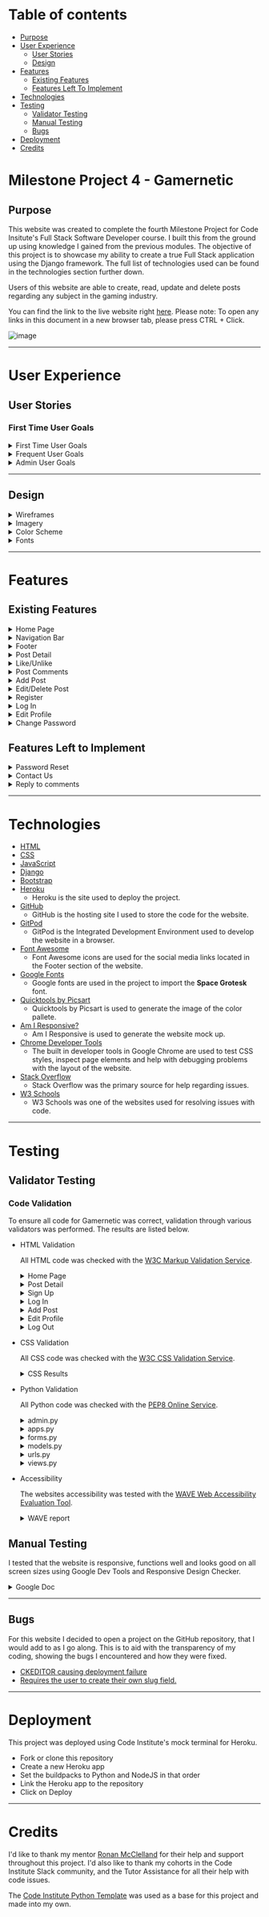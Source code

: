 # Table of contents
* [Purpose](#purpose)
* [User Experience](#user-experience)
  * [User Stories](#user-stories) 
  * [Design](#design)
* [Features](#features)
  * [Existing Features](#existing-features)
  * [Features Left To Implement](#features-left-to-implement)
* [Technologies](#technologies)
* [Testing](#testing)
  * [Validator Testing](#validator-testing)
  * [Manual Testing](#manual-testing)
  * [Bugs](#bugs)
* [Deployment](#deployment)
* [Credits](#credits)

# Milestone Project 4 - Gamernetic
## Purpose

This website was created to complete the fourth Milestone Project for Code Insitute's Full Stack Software Developer course. I built this from the ground up using knowledge I gained from the previous modules. The objective of this project is to showcase my ability to create a true Full Stack application using the Django framework. The full list of technologies used can be found in the technologies section further down.

Users of this website are able to create, read, update and delete posts regarding any subject in the gaming industry.

You can find the link to the live website right [here](https://gamernetic.herokuapp.com/).
Please note: To open any links in this document in a new browser tab, please press CTRL + Click.

![image](https://user-images.githubusercontent.com/98277650/188247357-c4c72544-90cd-4264-844c-f7e88695a8ab.png)

***

# User Experience
## User Stories
### First Time User Goals
<details><summary>First Time User Goals</summary>

* As a First Time User, I clearly understand the main objective of the website.
* As a First Time User, I can easily navigate through the website.
* As a First Time User, I can register an account to gain full access to the website.
* As a First Time User, I can view more from the creator of the website via their social media accounts.
* As a First Time User, I can choose a post I would like to inspect further.
</details>
<details><summary>Frequent User Goals</summary>

* As a Frequent User, I can log in to gain access to my account.
* As a Frequent User, I can create my own blog post and post it on the website.
* As a Frequent User, I can edit or delete my own posts.
* As a Frequent User, I can comment on a blog post with my thoughts on the subject.
* As a Frequent User, I can like a post to show that I enjoyed it.
* As a Frequent User, I can share a post to my own personal social media account.
* As a Frequent User, I can change aspects of my personal account details.
* As a Frequent User, I can change my password incase their is a security risk.
</details>

<details><summary>Admin User Goals</summary>

* As an Admin, I can create, read, update and delete posts so that I can manage my blog content.
* As an Admin, I can create draft posts so that I can finish writing the content later.
* As an Admin, I can approve or disapprove comments so that I can filter out objectionable comments.
</details>

***
## Design

<details>
<summary>Wireframes</summary>

* Home Page Desktop:

![index-desktop-wireframe](static/images/readme/wireframes/index-desktop-wireframe.png)

* Home Page Mobile:

![index-mobile-wireframe](static/images/readme/wireframes/index-mobile-wireframe.png)

* Post Content:

![post-content-wireframe](static/images/readme/wireframes/post-content.png)

* Add Post:

![add-post-wireframe](static/images/readme/wireframes/add-post.png)

* Log In:

![log-in-wireframe](static/images/readme/wireframes/log-in.png)

</details>

<details><summary>Imagery</summary>
The images you are greeted to when entering the website are of varying style. Most of the photos you will see are uploaded by the user, but the header image will always be as shown below. This is also used as the placeholder image when a user chooses to not upload a photo to their post.

![Imagery](static/images/readme/readme-placeholder.jpg)
</details>

<details><summary>Color Scheme</summary>
Three colors are used in this website, these being #000000, #FFFFFF and #FF0030. The background, text and foreground colors have a sufficient contrast ratio to aid with accessibility.

![Color Pallete](static/images/readme/palette.png)
</details>

<details><summary>Fonts</summary>
The font used throughout the website is Space Grotesk. I used only 1 font for the site, but used text-transform to make some of the text uppercase.

![Fonts](static/images/readme/readme-font.png)
</details>

***

# Features
## Existing Features
<details><summary>Home Page</summary>
 
The first thing users are greeted to is the Home Page. This is where you will find everything to navigate the website.

The purpose of this is to fulfill the following user stories:
```
As a First Time User, I clearly understand the main objective of the website.
```
![image](https://user-images.githubusercontent.com/98277650/188748847-5563753e-e0d7-4d44-a1b1-7996547ff706.png)
 
</details>

<details><summary>Navigation Bar</summary>
 
Featured at the top of all pages is the nav bar, holding the Gamernetic logo and all links to the home page, register page and log in page.

The purpose of this is to fulfill the following user stories:
```
As a First Time User, I can easily navigate through the website.
```
![image](https://user-images.githubusercontent.com/98277650/188245525-36fe6adc-d3e7-45dc-80f7-5130991190b2.png)

I have also set up the Nav Bar to be viewed on smaller screen sizes, with the help of Bootstraps .navbar-toggler class.

![image](https://user-images.githubusercontent.com/98277650/188749607-8643846a-77b6-4970-bdb8-edab95b1e5f2.png)

</details> 

<details><summary>Footer</summary>
 
Featured at the bottom of all pages is the footer, holding all links to my personal social media accounts.

The purpose of this is to fulfill the following user stories:
```
As a First Time User, I can view more from the creator of the website via their social media accounts.
```
![image](https://user-images.githubusercontent.com/98277650/188749256-c830d891-527d-4d64-ab4f-2c2d7c1ab900.png)
 
</details>

<details><summary>Post Detail</summary>
 
When one of the posts on the home page is clicked, the user is taken to post detail view. Here the user can see the author, date/time posted and the content itself.



The purpose of this is to fulfill the following user stories:
```
As a First Time User, I can choose a post I would like to inspect further.
```
![image](https://user-images.githubusercontent.com/98277650/188749721-9345eef1-0846-4a4d-b8be-72f458072e50.png)
 
</details>

<details><summary>Like/Unlike</summary>
 
Just below the post itself, two icons are visible. One of these being a clickable Like button that can only be interacted with when the user has logged in. The second icon shows the amount of comments the post has recieved.

The purpose of this is to fulfill the following user story:
```
As a Frequent User, I can like a post to show that I enjoyed it.
```
![image](static/images/readme/like-unlike.png)

I also added a link that will enable the user to share the blog post to their own Twitter account.

The purpose of this is to fulfill the following user story:
```
As a Frequent User, I can share a post to my own personal social media account.
```
![image](static/images/readme/twitter-share.png)

</details>

<details><summary>Post Comments</summary>
 
At the bottom of the post is the comments section, where the user is able to write and post a comment on the blog post.

The purpose of this is to fulfill the following user story:
```
As a Frequent User, I can comment on a blog post with my thoughts on the subject.
```
![image](https://user-images.githubusercontent.com/98277650/188749804-bde80368-9193-471d-8a64-3e419e1adebe.png)

When the user has posted a comment, an alert replaces the text field letting them know that their comment is awaiting inspection and approval.

The purpose of this is to fulfill the following user story:
```
As an Admin, I can approve or disapprove comments so that I can filter out objectionable comments.
```

![image](https://user-images.githubusercontent.com/98277650/188749923-dfdab3c8-331c-47c1-99a0-e4f917a0f4af.png)
 
</details>

<details><summary>Add Post</summary>
 
This page of the website allows the user to create their own blog post. I implemented a rich text editor which allows the user to add a bit more style to their post. For security reasons I have to give the user staff privileges to be able to post, which is common practice in other professional websites. This is to ensure that not just anyone off the internet can find my website and post questionable things.

The purpose of this is to fulfill the following user stories:
```
As a Frequent User, I can create my own blog post and post it on the website.
```
![image](https://user-images.githubusercontent.com/98277650/188750032-7fd19423-9acf-4851-80fb-bb2af0e0365b.png)

</details>

<details><summary>Edit/Delete Post</summary>
 
If the user is the author of the post, two buttons appear on the post detail section giving them the ability to edit or delete the post. This is to aid the user in correcting issues with the post, or just to delete it and start again fresh.

The purpose of this is to fulfill the following user stories:
```
As a Frequent User, I can edit or delete my own posts.
```
![image](https://user-images.githubusercontent.com/98277650/188750267-9fe41ace-f585-42a9-bafa-7c69fdb28e04.png)

![image](https://user-images.githubusercontent.com/98277650/188750296-f19bc082-072f-4a46-8a2a-2f2c240afc16.png)

When the user clicks the delete button they are taken to a new page with a warning, making sure they are aware that they are about to permanently delete the post. This is so if they change their mind and want to keep it, they can.

![image](https://user-images.githubusercontent.com/98277650/188750325-c4fde938-07be-45cd-b2bd-5104da48feb0.png)

</details>

<details><summary>Register</summary>
 
If the visitor likes the website, they are able to register an account. This enables the user to be able to like and comment on posts.

The purpose of this is to fulfill the following user stories:
```
As a First Time User, I can register an account to gain full access to the website.
```
![image](static/images/readme/register.png)

</details>

<details><summary>Log In</summary>
 
When the user returns to the website to see if any more blog posts have been created, they are able to log back in.

The purpose of this is to fulfill the following user stories:
```
As a Frequent User, I can log in to gain access to my account.
```
![image](static/images/readme/login.png)

</details>

<details><summary>Edit Profile</summary>
 
This page of the website enables the user to edit specific things regarding their account. These being:
* Username
* Email
* First Name
* Last Name

The purpose of this is to fulfill the following user stories:
```
As a Frequent User, I can change aspects of my personal account details.
```
![image](https://user-images.githubusercontent.com/98277650/188750457-33d23728-d41b-4f35-b28f-2f82f222a4ee.png)

</details>

<details><summary>Change Password</summary>
 
Within the Edit Profile page the user also has the option to click a link to take them to a page allowing them to change their password. 

The purpose of this is to fulfill the following user stories:
```
As a Frequent User, I can change my password incase their is a security risk.
```
![image](https://user-images.githubusercontent.com/98277650/188750520-6c1ae6aa-0d5e-40cf-8503-e93681af33c1.png)

When the user has confirmed their new password, they are taken to a page informing them that the change was successful.

![image](https://user-images.githubusercontent.com/98277650/188750658-7ab3a60d-910c-48ab-b3bd-b952d783273c.png)

</details>

## Features Left to Implement

<details><summary>Password Reset</summary>
I would like to implement a password reset feature. This would send an email to the users associated email address with a temporary password. They would then use said password to gain access to their account and change their password manually.
</details>

<details><summary>Contact Us</summary>
I would like to eventually implement a Contact Us page to the website. Users would be able to send enquiries to me via a form.
</details>

<details><summary>Reply to comments</summary>
I would like to add a feature that allows the user to reply to comments on a post. This could be a reply in a thread format or something else entirely. This would add a personal touch to the comments section, enabling users to interact with one another.
</details>

***

# Technologies

* [HTML](https://en.wikipedia.org/wiki/HTML)
* [CSS](https://en.wikipedia.org/wiki/CSS)
* [JavaScript](https://en.wikipedia.org/wiki/JavaScript)
* [Django](https://en.wikipedia.org/wiki/Django_(web_framework))
* [Bootstrap](https://en.wikipedia.org/wiki/Bootstrap_(front-end_framework))
* [Heroku](https://dashboard.heroku.com/)
    * Heroku is the site used to deploy the project.
* [GitHub](https://github.com/)
    * GitHub is the hosting site I used to store the code for the website.
* [GitPod](https://gitpod.io/)
    * GitPod is the Integrated Development Environment used to develop the website in a browser.
* [Font Awesome](https://fontawesome.com/)
    * Font Awesome icons are used for the social media links located in the Footer section of the website.
* [Google Fonts](https://fonts.google.com/)
    * Google fonts are used in the project to import the **Space Grotesk** font.
* [Quicktools by Picsart](https://tools.picsart.com/)
    * Quicktools by Picsart is used to generate the image of the color pallete.
* [Am I Responsive?](http://ami.responsivedesign.is/)
    * Am I Responsive is used to generate the website mock up.
* [Chrome Developer Tools](https://developer.chrome.com/docs/devtools/)
    * The built in developer tools in Google Chrome are used to test CSS styles, inspect page elements and help with debugging problems with the layout of the website.
* [Stack Overflow](https://stackoverflow.com/)
    * Stack Overflow was the primary source for help regarding issues.
* [W3 Schools](https://www.w3schools.com/)
    * W3 Schools was one of the websites used for resolving issues with code.

***

# Testing

## Validator Testing

### Code Validation

To ensure all code for Gamernetic was correct, validation through various validators was performed. The results are listed below.

* HTML Validation

  All HTML code was checked with the [W3C Markup Validation Service](https://validator.w3.org/).

   <details>
   <summary>Home Page</summary>

   ![image](https://user-images.githubusercontent.com/98277650/187966508-55661019-a2bf-4dd3-854a-0ccdb0f3deb5.png)

   </details>
   <details>
   <summary>Post Detail</summary>

   ![image](https://user-images.githubusercontent.com/98277650/187970183-669819b5-5aa2-4d9c-9f3d-9942281ebacb.png)

   </details>
   <details>
   <summary>Sign Up</summary>

   ![image](https://user-images.githubusercontent.com/98277650/187970451-f03bd49b-3d62-4076-9a40-530f141173f1.png)

   </details>
   <details>
   <summary>Log In</summary>

   ![image](https://user-images.githubusercontent.com/98277650/187970742-d2c2e134-b7e6-42fd-af15-919449424abd.png)

   </details>
   <details>
   <summary>Add Post</summary>

   One error returned. As seen in the code below, I have had to use {{ form.as_p }} to get the rich text editor to function correctly. As of right now I am unsure of a solution.

   ![image](https://user-images.githubusercontent.com/98277650/187972452-e1a36e47-c8ec-4367-9b6a-595ed69114de.png)


   ![image](https://user-images.githubusercontent.com/98277650/187972057-046a277d-71b6-4eac-8f6a-1754f95f633f.png)

   </details>
   <details>
   <summary>Edit Profile</summary>

   I was unable to validate this page due to the page only being accessible to a user who is logged in and able to edit their profile.

   ![image](https://user-images.githubusercontent.com/98277650/187972974-6047d7bb-40ea-4596-9c23-f18c3a808ccc.png)

   </details>
   <details>
   <summary>Log Out</summary>

   ![image](https://user-images.githubusercontent.com/98277650/187973621-a01a08f4-4271-4ef0-826e-7f3eb836001f.png)

   </details>
   
* CSS Validation

  All CSS code was checked with the [W3C CSS Validation Service](https://jigsaw.w3.org/css-validator/).

   <details>
   <summary>CSS Results</summary>

   ![image](https://user-images.githubusercontent.com/98277650/187975424-1d87fd98-b930-4009-874a-adbb4210bd86.png)

   </details>
   
* Python Validation

  All Python code was checked with the [PEP8 Online Service](http://pep8online.com/).

  <details>
  <summary>admin.py</summary>

  ![image](https://user-images.githubusercontent.com/98277650/188003211-31fd93b3-c8bb-4e13-ab52-b9ef5f929f03.png)

  </details>
  <details>
  <summary>apps.py</summary>

  ![image](https://user-images.githubusercontent.com/98277650/188003527-aa13b4d9-f627-474e-a6d2-8aafae96a2f9.png)

  </details>
  <details>
  <summary>forms.py</summary>

  ![image](https://user-images.githubusercontent.com/98277650/188004880-1f45b1fa-234b-42d9-9b09-01a9201fb825.png)

  </details>
  <details>
  <summary>models.py</summary>

  ![image](https://user-images.githubusercontent.com/98277650/188005177-1c8a8ed1-2d8a-4de6-aab0-e5c2b07e8efc.png)

  </details>
  <details>
  <summary>urls.py</summary>

  ![image](https://user-images.githubusercontent.com/98277650/188005370-ba06262e-cb7e-4d7f-b5a2-443bd9b1282a.png)

  </details>
  <details>
  <summary>views.py</summary>

  ![image](https://user-images.githubusercontent.com/98277650/188005494-cc4cd2bd-4cd8-446a-a2a2-0681761026f8.png)

  </details>

* Accessibility

  The websites accessibility was tested with the [WAVE Web Accessibility Evaluation Tool](https://wave.webaim.org/).

  <details>
  <summary>WAVE report</summary>

  ![image](static/images/readme/wave.png)

  </details>

## Manual Testing

  I tested that the website is responsive, functions well and looks good on all screen sizes using Google Dev Tools and Responsive Design Checker.

  <details><summary>Google Doc</summary>

  ![image](static/images/readme/manual-testing.png)

  </details>

***

## Bugs
For this website I decided to open a project on the GitHub repository, that I would add to as I go along. This is to aid with the transparency of my coding, showing the bugs I encountered and how they were fixed.  
* [CKEDITOR causing deployment failure](https://github.com/jrdnbrkfld/pp4-gamernetic/issues/23)
* [Requires the user to create their own slug field.](https://github.com/jrdnbrkfld/pp4-gamernetic/issues/25)

***

# Deployment

 This project was deployed using Code Institute's mock terminal for Heroku.
* Fork or clone this repository
* Create a new Heroku app
* Set the buildpacks to Python and NodeJS in that order
* Link the Heroku app to the repository
* Click on Deploy

***

# Credits
I'd like to thank my mentor [Ronan McClelland](https://www.linkedin.com/in/ronanmcclelland/) for their help and support throughout this project. I'd also like to thank my cohorts in the Code Institute Slack community, and the Tutor Assistance for all their help with code issues.

The [Code Institute Python Template](https://github.com/Code-Institute-Org/python-essentials-template) was used as a base for this project and made into my own.